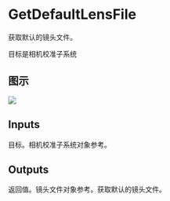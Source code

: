 # GetDefaultLensFile

获取默认的镜头文件。

目标是相机校准子系统

## 图示

![]($-20221218-19402074.png)

## Inputs

目标。相机校准子系统对象参考。  

## Outputs

返回值。镜头文件对象参考。获取默认的镜头文件。
